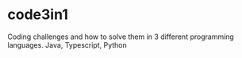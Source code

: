 # code3in1

Coding challenges and how to solve them in 3 different programming languages. Java, Typescript, Python
